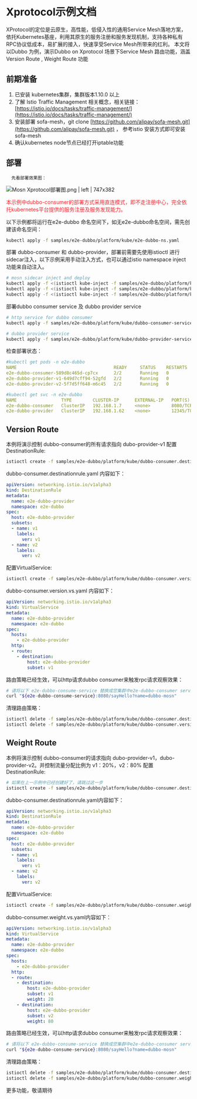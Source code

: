 # Xprotocol示例文档
XProtocol的定位是云原生，高性能，低侵入性的通用Service Mesh落地方案，依托Kubernetes基座，利用其原生的服务注册和服务发现机制，支持各种私有RPC协议低成本，易扩展的接入，快速享受Service Mesh所带来的红利。
本文将以Dubbo 为例，演示Dubbo on Xprotocol 场景下Service Mesh 路由功能，涵盖 Version Route , Weight Route 功能

## 前期准备
1. 已安装 kubernetes集群，集群版本1.10.0 以上
2. 了解 Istio Traffic Management 相关概念，相关链接：[https://istio.io/docs/tasks/traffic-management/](https://istio.io/docs/tasks/traffic-management/)
3. 安装部署 sofa-mesh，git clone [https://github.com/alipay/sofa-mesh.git](https://github.com/alipay/sofa-mesh.git) ， 参考istio 安装方式即可安装sofa-mesh
4. 确认kubernetes node节点已经打开iptable功能

## 部署
      先看部署效果图：

![Mosn Xprotocol部署图.png | left | 747x382](https://cdn.nlark.com/yuque/0/2018/png/151172/1536291419546-2aa160de-69cd-497f-a280-fae20a1f87a3.png "")

<span data-type="color" style="color:#F5222D">本示例中dubbo-consumer的部署方式采用直连模式，即不走注册中心，完全依托kubernetes平台提供的服务注册及服务发现能力。</span>

以下示例都将运行在e2e-dubbo 命名空间下，如无e2e-dubbo命名空间，需先创建该命名空间：
```bash
kubectl apply -f samples/e2e-dubbo/platform/kube/e2e-dubbo-ns.yaml
```

部署 dubbo-consumer 和 dubbo-provider，部署前需要先使用istioctl 进行sidecar注入，以下示例采用手动注入方式，也可以通过istio namespace inject功能来自动注入。
```bash
# mosn sidecar inject and deploy
kubectl apply -f <(istioctl kube-inject -f samples/e2e-dubbo/platform/kube/dubbo-consumer.yaml)
kubectl apply -f <(istioctl kube-inject -f samples/e2e-dubbo/platform/kube/dubbo-provider-v1.yaml)
kubectl apply -f <(istioctl kube-inject -f samples/e2e-dubbo/platform/kube/dubbo-provider-v2.yaml)
```
部署dubbo consumer service 及 dubbo provider service
```bash
# http service for dubbo consumer
kubectl apply -f samples/e2e-dubbo/platform/kube/dubbo-consumer-service.yaml

# dubbo provider service
kubectl apply -f samples/e2e-dubbo/platform/kube/dubbo-provider-service.yaml
```

检查部署状态：
```yaml
#kubectl get pods -n e2e-dubbo
NAME                                     READY     STATUS    RESTARTS   AGE
e2e-dubbo-consumer-589d8c465d-cp7cx      2/2       Running   0          13s
e2e-dubbo-provider-v1-649d7cff94-52gfd   2/2       Running   0          13s
e2e-dubbo-provider-v2-5f7d5ff648-m6c45   2/2       Running   0          13s

#kubectl get svc -n e2e-dubbo    
NAME                 TYPE        CLUSTER-IP      EXTERNAL-IP   PORT(S)     AGE
e2e-dubbo-consumer   ClusterIP   192.168.1.7     <none>        8080/TCP    10s
e2e-dubbo-provider   ClusterIP   192.168.1.62    <none>        12345/TCP   10s
```

## Version Route
本例将演示控制 dubbo-consumer的所有请求指向 dubo-provider-v1
配置DestinationRule: 
```bash
istioctl create -f samples/e2e-dubbo/platform/kube/dubbo-consumer.destinationrule.yaml
```
dubbo-consumer.destinationrule.yaml 内容如下：
```yaml
apiVersion: networking.istio.io/v1alpha3
kind: DestinationRule
metadata:
  name: e2e-dubbo-provider
  namespace: e2e-dubbo
spec:
  host: e2e-dubbo-provider
  subsets:
  - name: v1
    labels:
      ver: v1
  - name: v2
    labels:
      ver: v2 
```
配置VirtualService:
```bash
istioctl create -f samples/e2e-dubbo/platform/kube/dubbo-consumer.version.vs.yaml
```
dubbo-consumer.version.vs.yaml 内容如下：
```yaml
apiVersion: networking.istio.io/v1alpha3
kind: VirtualService
metadata:
  name: e2e-dubbo-provider
  namespace: e2e-dubbo
spec:
  hosts:
    - e2e-dubbo-provider
  http:
  - route:
    - destination:
        host: e2e-dubbo-provider
        subset: v1
```
路由策略已经生效，可以http请求dubbo consumer来触发rpc请求观察效果：
```bash
# 请将以下 e2e-dubbo-consume-service 替换成您集群中e2e-dubbo-consumer service的域名
curl "${e2e-dubbo-consume-service}:8080/sayHello?name=dubbo-mosn"
```
清理路由策略：
```bash
istioctl delete -f samples/e2e-dubbo/platform/kube/dubbo-consumer.destinationrule.yaml
istioctl delete -f samples/e2e-dubbo/platform/kube/dubbo-consumer.version.vs.yaml
```

## Weight Route
本例将演示控制 dubbo-consumer的请求指向 dubo-provider-v1，dubo-provider-v2。并控制流量分配比例为 v1：20%，v2：80%
配置DestinationRule: 
```bash
# 如果在上一示例中已经创建好了，请跳过这一步
istioctl create -f samples/e2e-dubbo/platform/kube/dubbo-consumer.destinationrule.yaml
```
dubbo-consumer.destinationrule.yaml内容如下：
```yaml
apiVersion: networking.istio.io/v1alpha3
kind: DestinationRule
metadata:
  name: e2e-dubbo-provider
  namespace: e2e-dubbo
spec:
  host: e2e-dubbo-provider
  subsets:
  - name: v1
    labels:
      ver: v1
  - name: v2
    labels:
      ver: v2 
```
配置VirtualService:
```bash
istioctl create -f samples/e2e-dubbo/platform/kube/dubbo-consumer.weight.vs.yaml
```
dubbo-consumer.weight.vs.yaml内容如下：
```yaml
apiVersion: networking.istio.io/v1alpha3
kind: VirtualService
metadata:
  name: e2e-dubbo-provider
  namespace: e2e-dubbo
spec:
  hosts:
    - e2e-dubbo-provider
  http:
  - route:
    - destination:
        host: e2e-dubbo-provider
        subset: v1
        weight: 20
    - destination:
        host: e2e-dubbo-provider
        subset: v2
        weight: 80
```
路由策略已经生效，可以http请求dubbo consumer来触发rpc请求观察效果：
```bash
# 请将以下 e2e-dubbo-consume-service 替换成您集群中e2e-dubbo-consumer service的域名
curl "${e2e-dubbo-consume-service}:8080/sayHello?name=dubbo-mosn"
```
清理路由策略：
```bash
istioctl delete -f samples/e2e-dubbo/platform/kube/dubbo-consumer.destinationrule.yaml
istioctl delete -f samples/e2e-dubbo/platform/kube/dubbo-consumer.weight.vs.yaml
```

更多功能，敬请期待

